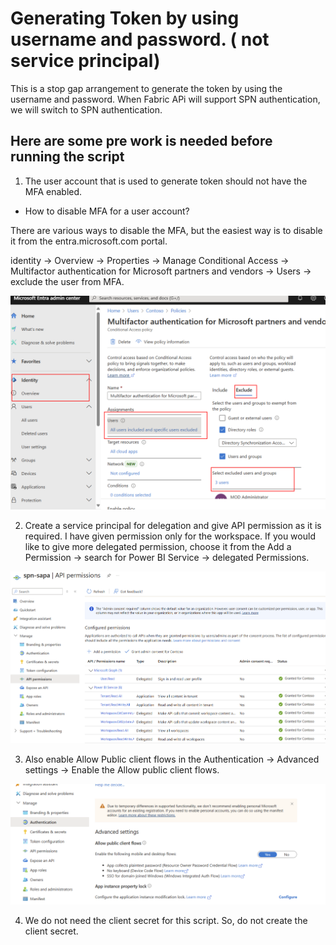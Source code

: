 # Generating Token by using username and password. ( not service principal)

This is a stop gap arrangement to generate the token by using the username and password. When Fabric APi will support SPN authentication, we will switch to SPN authentication.

## Here are some pre work is needed before running the script

1. The user account that is used to generate token should not have the MFA enabled.

- How to disable MFA for a user account?

There are various ways to disable the MFA, but the easiest way is to disable it from the entra.microsoft.com portal.

identity -> Overview -> Properties -> Manage Conditional Access -> Multifactor authentication for Microsoft partners and vendors -> Users -> exclude the user from MFA.


![alt text](./images/image.png)

2. Create a service principal for delegation and give API permission as it is required. I have given permission only for the workspace. If you would like to give more delegated permission, choose it from the Add a Permission -> search for Power BI Service -> delegated Permissions.


![alt text](./images/image-1.png)

3. Also enable Allow Public client flows in the Authentication -> Advanced settings -> Enable the Allow public client flows.

![alt text](./images/image-2.png)

4. We do not need the client secret for this script. So, do not create the client secret.
